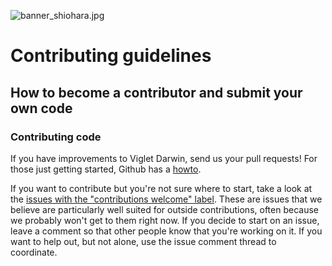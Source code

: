 ![banner_shiohara.jpg](https://openviglet.github.io/ocean/img/banner_shiohara.jpg)
# Contributing guidelines

## How to become a contributor and submit your own code

### Contributing code

If you have improvements to Viglet Darwin, send us your pull requests! For those
just getting started, Github has a [howto](https://help.github.com/articles/using-pull-requests/).

If you want to contribute but you're not sure where to start, take a look at the
[issues with the "contributions welcome" label](https://github.com/opendarwin/darwin/labels/stat%3Acontributions%20welcome).
These are issues that we believe are particularly well suited for outside
contributions, often because we probably won't get to them right now. If you
decide to start on an issue, leave a comment so that other people know that
you're working on it. If you want to help out, but not alone, use the issue
comment thread to coordinate.